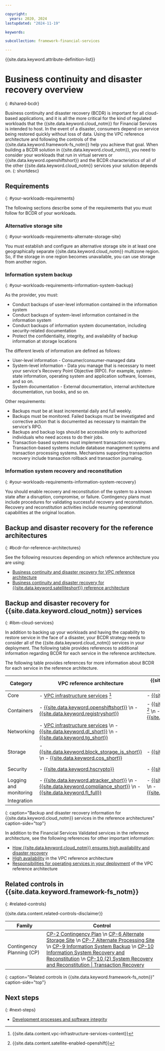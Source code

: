 ```yaml
---

copyright:
  years: 2020, 2024
lastupdated: "2024-11-19"

keywords: 

subcollection: framework-financial-services

---
```


{{site.data.keyword.attribute-definition-list}}

# Business continuity and disaster recovery overview
{: #shared-bcdr}

Business continuity and disaster recovery (BCDR) is important for all cloud-based applications, and it is all the more critical for the kind of regulated workloads that the {{site.data.keyword.cloud_notm}} for Financial Services is intended to host. In the event of a disaster, consumers depend on service being restored quickly without loss of data. Using the VPC reference architecture and following the controls of the {{site.data.keyword.framework-fs_notm}} help you achieve that goal. When building a BCDR solution in {{site.data.keyword.cloud_notm}}, you need to consider your workloads that run in virtual servers or {{site.data.keyword.openshiftshort}} and the BCDR characteristics of all of the other {{site.data.keyword.cloud_notm}} services your solution depends on.
{: shortdesc}

## Requirements
{: #your-workloads-requirements}

The following sections describe some of the requirements that you must follow for BCDR of your workloads.

### Alternative storage site 
{: #your-workloads-requirements-alternate-storage-site}

You must establish and configure an alternative storage site in at least one geographically separate {{site.data.keyword.cloud_notm}} multizone region. So, if the storage in one region becomes unavailable, you can use storage from another region.



### Information system backup
{: #your-workloads-requirements-information-system-backup}

As the provider, you must:

* Conduct backups of user-level information contained in the information system
* Conduct backups of system-level information contained in the information system
* Conduct backups of information system documentation, including security-related documentation
* Protect the confidentiality, integrity, and availability of backup information at storage locations  

The different levels of information are defined as follows:

* User-level information - Consumer/consumer-managed data
* System-level information - Data you manage that is necessary to meet your service's Recovery Point Objective (RPO). For example, system-state information, operating system and application software, licenses, and so on.
* System documentation - External documentation, internal architecture documentation, run books, and so on.

Other requirements:

* Backups must be at least incremental daily and full weekly.
* Backups must be monitored. Failed backups must be investigated and corrective action that is documented as necessary to maintain the service's RPO.
* Backups and backup logs should be accessible only to authorized individuals who need access to do their jobs.
* Transaction-based systems must implement transaction recovery. Transaction-based systems include database management systems and transaction processing systems. Mechanisms supporting transaction recovery include transaction rollback and transaction journaling.

### Information system recovery and reconstitution
{: #your-workloads-requirements-information-system-recovery}

You should enable recovery and reconstitution of the system to a known state after a disruption, compromise, or failure. Contingency plans must include procedures for validating successful recovery and reconstitution.  Recovery and reconstitution activities include resuming operational capabilities at the original location.

## Backup and disaster recovery for the reference architectures
{: #bcdr-for-reference-architectures}

See the following resources depending on which reference architecture you are using:

- [Business continuity and disaster recovery for VPC reference architecture](/docs/framework-financial-services?topic=framework-financial-services-vpc-architecture-bcdr)
- [Business continuity and disaster recovery for {{site.data.keyword.satelliteshort}} reference architecture](/docs/framework-financial-services?topic=framework-financial-services-satellite-architecture-bcdr)

## Backup and disaster recovery for {{site.data.keyword.cloud_notm}} services
{: #ibm-cloud-services}

In addition to backing up your workloads and having the capability to restore service in the face of a disaster, your BCDR strategy needs to consider all of the {{site.data.keyword.cloud_notm}} services in your deployment. The following table provides references to additional information regarding BCDR for each service in the reference architecture.

The following table provides references for more information about BCDR for each service in the reference architecture.

| Category | VPC reference architecture | {{site.data.keyword.satelliteshort}} reference architecture | Optional for both |
|----------|-------------------|-------------------|-------------------|
| Core  | - [VPC infrastructure services](/docs/vpc?topic=vpc-ha-dr-vpc) [^tabletext] | - [{{site.data.keyword.satelliteshort}}](/docs/satellite?topic=satellite-ha) |  |
| Containers  | - [{{site.data.keyword.openshiftshort}}](/docs/openshift?topic=openshift-responsibilities_iks#disaster-recovery) \n - [{{site.data.keyword.registryshort}}](/docs/Registry?topic=Registry-ha-dr) | - [{{site.data.keyword.openshiftshort}}](/docs/openshift?topic=openshift-responsibilities_iks#disaster-recovery) [^tabletext-satellite-enabled-openshift] \n - [{{site.data.keyword.registryshort}}](/docs/Registry?topic=Registry-ha-dr) |  |
| Networking  | - [VPC infrastructure services](/docs/vpc?topic=vpc-ha-dr-vpc) \n - [{{site.data.keyword.dl_short}}](/docs/dl?topic=dl-ha-dr) \n - [{{site.data.keyword.tg_short}}](/docs/transit-gateway?topic=transit-gateway-bc-dr)  |  |  |
| Storage  | - [{{site.data.keyword.block_storage_is_short}}](/docs/vpc?topic=vpc-ha-dr-vpc) \n - [{{site.data.keyword.cos_short}}](/docs/cloud-object-storage?topic=cloud-object-storage-endpoints#endpoints-geo) | - [{{site.data.keyword.cos_short}}](/docs/cloud-object-storage?topic=cloud-object-storage-endpoints#endpoints-geo) |  |
| Security  | - [{{site.data.keyword.hscrypto}}](/docs/hs-crypto?topic=hs-crypto-ha-dr#cross-region-disaster-recovery)  | - [{{site.data.keyword.hscrypto}}](/docs/hs-crypto?topic=hs-crypto-ha-dr#cross-region-disaster-recovery)  | - [{{site.data.keyword.appid_short_notm}}](/docs/appid?topic=appid-ha-dr)  |
| Logging and monitoring  | - [{{site.data.keyword.atracker_short}}](/docs/atracker?topic=atracker-ha_dr) \n - [{{site.data.keyword.compliance_short}}](/docs/security-compliance?topic=security-compliance-bc-dr) \n - [{{site.data.keyword.fl_full}}](/docs/vpc?topic=vpc-ha-dr-vpc)  | - [{{site.data.keyword.atracker_short}}](/docs/atracker?topic=atracker-ha_dr) \n - [{{site.data.keyword.compliance_short}}](/docs/security-compliance?topic=security-compliance-bc-dr) |  |
| Integration  |  |  | - [{{site.data.keyword.messagehub}}](/docs/EventStreams?topic=EventStreams-disaster_recovery_scenario) |
{: caption="Backup and disaster recovery information for {{site.data.keyword.cloud_notm}} services in the reference architectures" caption-side="top"}

[^tabletext]: {{site.data.content.vpc-infrastructure-services-content}}

[^tabletext-satellite-enabled-openshift]: {{site.data.content.satellite-enabled-openshift}}

In addition to the Financial Services Validated services in the reference architecture, see the following references for other important information:

* [How {{site.data.keyword.cloud_notm}} ensures high availability and disaster recovery](/docs/overview?topic=overview-zero-downtime)
* [High availability](/docs/framework-financial-services?topic=framework-financial-services-shared-high-availability) in the VPC reference architecture
* [Responsibilities for operating services in your deployment](/docs/framework-financial-services?topic=framework-financial-services-shared-responsibilities) of the VPC reference architecture

## Related controls in {{site.data.keyword.framework-fs_notm}} 
{: #related-controls}

{{site.data.content.related-controls-disclaimer}}


| Family              | Control                                           |
|---------------------|---------------------------------------------------|
| Contingency Planning (CP) | [CP-2 Contingency Plan](/docs/framework-financial-services-controls?topic=framework-financial-services-controls-cp-2) \n [CP-6 Alternate Storage Site](/docs/framework-financial-services-controls?topic=framework-financial-services-controls-cp-6) \n [CP-7 Alternate Processing Site](/docs/framework-financial-services-controls?topic=framework-financial-services-controls-cp-7) \n [CP-9 Information System Backup](/docs/framework-financial-services-controls?topic=framework-financial-services-controls-cp-9) \n [CP-10 Information System Recovery and Reconstitution](/docs/framework-financial-services-controls?topic=framework-financial-services-controls-cp-10) \n [CP-10 (2) System Recovery and Reconstitution &#124; Transaction Recovery](/docs/framework-financial-services-controls?topic=framework-financial-services-controls-cp-10.2)  |
{: caption="Related controls in {{site.data.keyword.framework-fs_notm}}" caption-side="top"}

## Next steps
{: #next-steps}

* [Development processes and software integrity](/docs/framework-financial-services?topic=framework-financial-services-shared-development-processes)

